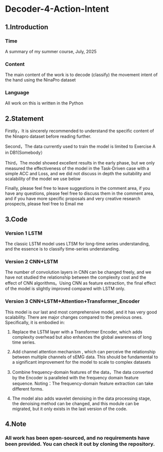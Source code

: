 # Decoder-4-Action-Intent
## 1.Introduction
### Time
A summary of my summer course, July, 2025
### Content
The main content of the work is to decode (classify) the movement intent of the hand using the NinaPro dataset
### Language
All work on this is written in the Python 

## 2.Statement
Firstly，It is sincerely recommended to understand the specific content of the Ninapro dataset before reading further.

Second，The data currently used to train the model is limited to Exercise A in DB1(Somebody）

Third，The model showed excellent results in the early phase, but we only measured the effectiveness of the model in the Task-Driven case with a simple ACC and Loss, and we did not discuss in depth the suitability and scalability of the model we use below

Finally, please feel free to leave suggestions in the comment area, if you have any questions, please feel free to discuss them in the comment area, and if you have more specific proposals and very creative research prospects, please feel free to Email me

## 3.Code
### Version 1 LSTM
The classic LSTM model uses LTSM for long-time series understanding, and the essence is to classify time-series understanding.

### Version 2 CNN+LSTM
The number of convolution layers in CNN can be changed freely, and we have not studied the relationship between the complexity cost and the effect of CNN algorithms。Using CNN as feature extraction, the final effect of the model is slightly improved compared with LSTM only.

### Version 3 CNN+LSTM+Attention+Transformer_Encoder
This model is our last and most comprehensive model, and it has very good scalability. There are major changes compared to the previous ones. Specifically, it is embodied in:

1. Replace the LSTM layer with a Transformer Encoder, which adds complexity overhead but also enhances the global awareness of long time series.
   
2. Add channel attention mechanism , which can perceive the relationship between multiple channels of sEMG data. This should be fundamental to a significant improvement for the model to scale to complex datasets

3. Combine frequency-domain features of the data，The data converted by the Encoder is paralleled with the frequency domain feature sequence.
   Noting：The frequency-domain feature extraction can take different forms.

4. The model also adds wavelet denoising in the data processing stage, the denoising method can be changed, and this module can be migrated, but it  only exists in the last version of the code.

## 4.Note
### All work has been open-sourced, and no requirements have been provided. You can check it out by cloning the repository.

